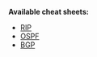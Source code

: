 **Available cheat sheets:**
- [RIP](https://github.com/PetchouDev/TCAntiseche/blob/main/3TCA/R%C3%A9seau/Routage/RIP.md)
- [OSPF](https://github.com/PetchouDev/TCAntiseche/blob/main/3TCA/R%C3%A9seau/Routage/OSPF.md)
- [BGP](https://github.com/PetchouDev/TCAntiseche/blob/main/3TCA/R%C3%A9seau/Routage/BGP.md)

